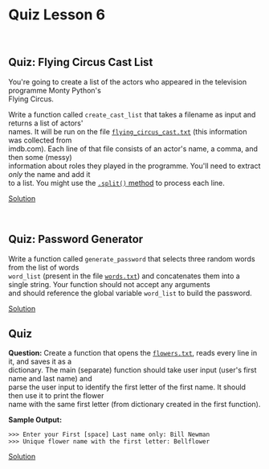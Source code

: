# Quiz Lesson 6

<br>

## Quiz: Flying Circus Cast List

You're going to create a list of the actors who appeared in the television programme Monty Python's<br>Flying Circus.

Write a function called `create_cast_list` that takes a filename as input and returns a list of actors'<br>names. 
It will be run on the file [`flying_circus_cast.txt`](https://github.com/HawksSpawn/introduction-to-python-programming-solutions/blob/master/assignments/Lesson_6/flying_circus_cast.txt)
(this information was collected from<br>imdb.com). 
Each line of that file consists of an actor's name, a comma, and then some (messy)<br>information about roles they played in the programme. 
You'll need to extract _only_ the name and add it<br>to a list. 
You might use the [`.split()` method](https://docs.python.org/3/library/stdtypes.html#str.split) to process each line.

[Solution](https://github.com/HawksSpawn/introduction-to-python-programming-solutions/blob/master/assignments/Lesson_6/cast_list.py)

<br>

## Quiz: Password Generator

Write a function called `generate_password` that selects three random words from the list of words<br>`word_list` (present in the file [`words.txt`](https://github.com/HawksSpawn/introduction-to-python-programming-solutions/blob/master/assignments/Lesson_6/words.txt))
and concatenates them into a single string.
Your function should not accept any arguments<br>and should reference the global variable `word_list` to build the password.

[Solution](https://github.com/HawksSpawn/introduction-to-python-programming-solutions/blob/master/assignments/Lesson_6/password_generator.py)

## Quiz

**Question:** Create a function that opens the [`flowers.txt`](https://github.com/HawksSpawn/introduction-to-python-programming-solutions/blob/master/assignments/Lesson_6/flowers.txt), 
reads every line in it, and saves it as a<br>dictionary. 
The main (separate) function should take user input (user's first name and last name) and<br>parse the user input to identify the first letter of the first name. 
It should then use it to print the flower<br>name with the same first letter (from dictionary created in the first function).

**Sample Output:**  

```
>>> Enter your First [space] Last name only: Bill Newman
>>> Unique flower name with the first letter: Bellflower
```

[Solution](https://github.com/HawksSpawn/introduction-to-python-programming-solutions/blob/master/assignments/Lesson_6/match_flower_name.py)
